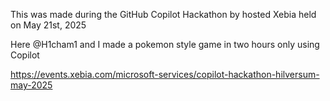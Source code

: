 This was made during the GitHub Copilot Hackathon by hosted Xebia held on May 21st, 2025

Here @H1cham1 and I made a pokemon style game in two hours only using Copilot

https://events.xebia.com/microsoft-services/copilot-hackathon-hilversum-may-2025
